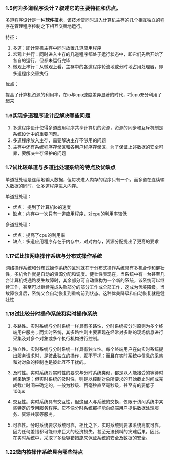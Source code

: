 ### 1.5何为多道程序设计？叙述它的主要特征和优点。

多道程序设计是一种**软件技术**，该技术使同时进入计算机主存的几个相互独立的程序在管理程序控制之下相互交替地运行。



特征：

1. 多道：即计算机主存中同时放置几道应用程序
2. 宏观上并行：同时进入主存的几道程序都处于运行状态中，即它们先后开始了各自的运行，但都未运行完毕
3. 微观上串行：从微观上看，主存中的各道程序轮流地或分时地占用处理器，即多道程序交替执行



优点：

提高了计算机资源的利用率，在io与cpu速度差异显著的时代，将cpu充分利用了起来



### 1.6实现多道程序设计应解决哪些问题

1. 多道程序设计使得多道应用程序共享计算机的资源，资源的同步和互斥机制是系统设计中的重要问题。
2. 多道程序放入主存，需要解决主存不够用的问题
3. 主存中还有系统程序存储区和各用户程序存储区，为了保证上述数据的安全可靠，要解决主存保护的问题





### 1.7试比较单道与多道批处理系统的特点及优缺点

单道批处理是连续地输入数据，但每次进入内存的程序只有一个。而多道在连续输入数据的同时，让多道程序进入内存。

单道批处理：

* 优点： 提到了计算机io的速度
* 缺点：内存中一次只有一道应用程序，对cpu的利用率较低

多道批处理：

* 优点：提高了cpu的利用率
* 缺点：多道应用程序存在于内存中，对对内存，资源分配提出了更高的要求





### 1.17试比较网络操作系统与分布式操作系统

网络操作系统和分布式操作系统的区别就在于分布式操作系统具有多机合作和健壮性，多机合作就是自动的资源分配和调度。健壮性表现在，当系统中有一台甚至几台计算机或通路发生故障时，其余部分可自动重构为一个新的系统，该系统可以继续工作，甚至可以继续完成失败部分的部分工作或全部工作，这成为优美降级。当故障恢复后，系统又会自动恢复到重构前到状态。这种优美降级和自动恢复就是健壮性



### 1.18试比较分时操作系统和实时操作系统

1. 多路性。实时系统与分时系统一样具有多路性，分时系统按分时原则为多个终端用户服务；而实时系统，其多路性则主要表现在经常对多路的现场信息进行采集及对多个对象或多个执行机构进行控制。

2. 独立性。实时系统与分时系统一样具有独立性。每个终端用户在向实时系统提出服务请求时，是彼此独立的操作，互不干扰；而且在实时系统中信息的采集和对对象的控制也是彼此互不干扰的。

3. 及时性。实时系统对实时性的要求与分时系统类似，都是以人能接受的等待时间来确定；但实时系统的及时性，则是以控制对象所要求的开始截止时间或完成截止时间来确定的，一般为秒级、百毫秒直至毫秒级，甚至有的要低于100μs

4. 交互性。实时系统具有交互性，但这里人与系统的交换，仅限于访问系统中某些特定的专用服务程序。它不像分时系统那样能向终端用户提供数据处理服务、资源共享等服务。

5.  可靠性。分时系统要求系统可靠，相比之下，实时系统则要求系统高度可靠。因为任何差错都可能带来巨大的经济损失，甚至无法预料的灾难后果。因此，在实时系统中，采取了多级容错措施来保证系统的安全及数据的安全。



### 1.22微内核操作系统具有哪些特点



